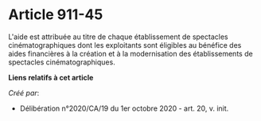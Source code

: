 # Article 911-45

L'aide est attribuée au titre de chaque établissement de spectacles cinématographiques dont les exploitants sont éligibles au
bénéfice des aides financières à la création et à la modernisation des établissements de spectacles cinématographiques.

**Liens relatifs à cet article**

_Créé par_:

  - Délibération n°2020/CA/19 du 1er octobre 2020 - art. 20, v. init.
